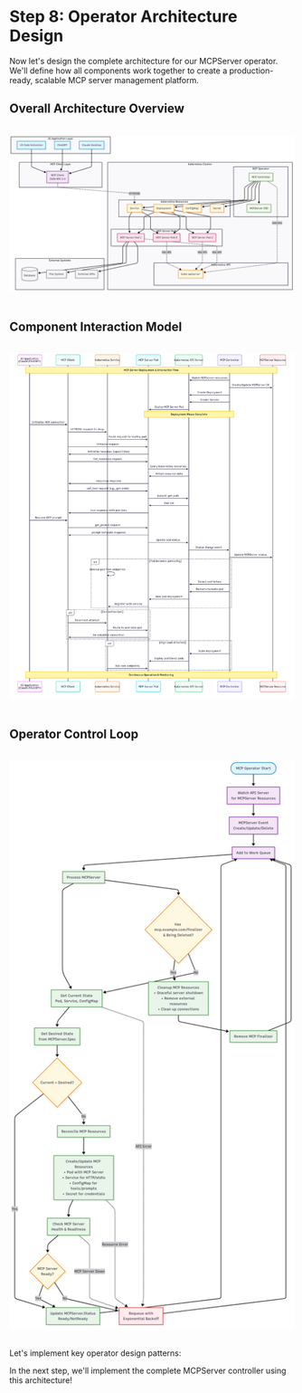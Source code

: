 # Step 8: Operator Architecture Design

Now let's design the complete architecture for our MCPServer operator. We'll define how all components work together to create a production-ready, scalable MCP server management platform.

## Overall Architecture Overview
<br/>
<img src="../assets/mcp-architecture.png" alt="mcp-architecture">

<br/>
<br/>

## Component Interaction Model
<br/>
<img src="../assets/mcp-interaction-model.png" alt="mcp-interaction-model">

<br/>
<br/>

## Operator Control Loop
<br/>
<img src="../assets/mcp-controller-loop.png" alt="mcp-control-loop">

<br/>
<br/>

Let's implement key operator design patterns:

In the next step, we'll implement the complete MCPServer controller using this architecture!